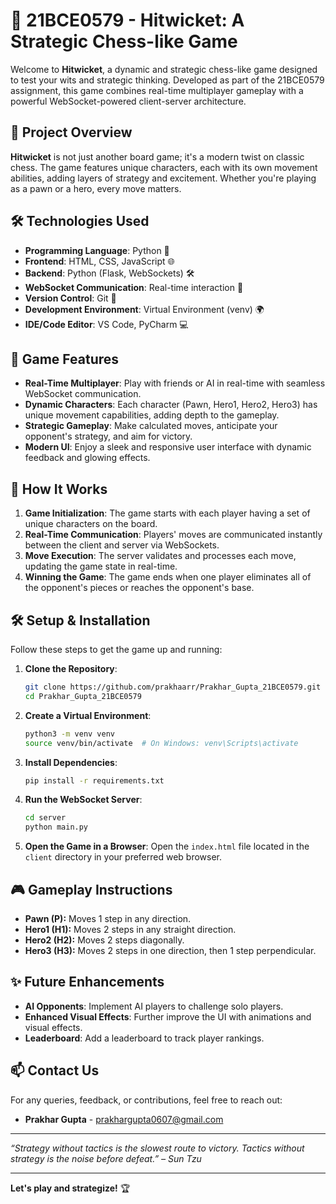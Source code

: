 # 🏏 21BCE0579 - Hitwicket: A Strategic Chess-like Game

Welcome to **Hitwicket**, a dynamic and strategic chess-like game designed to test your wits and strategic thinking. Developed as part of the 21BCE0579 assignment, this game combines real-time multiplayer gameplay with a powerful WebSocket-powered client-server architecture.

## 🚀 Project Overview

**Hitwicket** is not just another board game; it's a modern twist on classic chess. The game features unique characters, each with its own movement abilities, adding layers of strategy and excitement. Whether you're playing as a pawn or a hero, every move matters.

## 🛠️ Technologies Used

- **Programming Language**: Python 🐍
- **Frontend**: HTML, CSS, JavaScript 🌐
- **Backend**: Python (Flask, WebSockets) 🛠️
- **WebSocket Communication**: Real-time interaction 🚀
- **Version Control**: Git 🧾
- **Development Environment**: Virtual Environment (venv) 🌍
- **IDE/Code Editor**: VS Code, PyCharm 💻

## 🌟 Game Features

- **Real-Time Multiplayer**: Play with friends or AI in real-time with seamless WebSocket communication.
- **Dynamic Characters**: Each character (Pawn, Hero1, Hero2, Hero3) has unique movement capabilities, adding depth to the gameplay.
- **Strategic Gameplay**: Make calculated moves, anticipate your opponent's strategy, and aim for victory.
- **Modern UI**: Enjoy a sleek and responsive user interface with dynamic feedback and glowing effects.

## 🚧 How It Works

1. **Game Initialization**: The game starts with each player having a set of unique characters on the board.
2. **Real-Time Communication**: Players' moves are communicated instantly between the client and server via WebSockets.
3. **Move Execution**: The server validates and processes each move, updating the game state in real-time.
4. **Winning the Game**: The game ends when one player eliminates all of the opponent's pieces or reaches the opponent's base.

## 🛠️ Setup & Installation

Follow these steps to get the game up and running:

1. **Clone the Repository**:
    ```bash
    git clone https://github.com/prakhaarr/Prakhar_Gupta_21BCE0579.git
    cd Prakhar_Gupta_21BCE0579
    ```

2. **Create a Virtual Environment**:
    ```bash
    python3 -m venv venv
    source venv/bin/activate  # On Windows: venv\Scripts\activate
    ```

3. **Install Dependencies**:
    ```bash
    pip install -r requirements.txt
    ```

4. **Run the WebSocket Server**:
    ```bash
    cd server
    python main.py
    ```

5. **Open the Game in a Browser**:
    Open the `index.html` file located in the `client` directory in your preferred web browser.

## 🎮 Gameplay Instructions

- **Pawn (P):** Moves 1 step in any direction.
- **Hero1 (H1):** Moves 2 steps in any straight direction.
- **Hero2 (H2):** Moves 2 steps diagonally.
- **Hero3 (H3):** Moves 2 steps in one direction, then 1 step perpendicular.

## ✨ Future Enhancements

- **AI Opponents**: Implement AI players to challenge solo players.
- **Enhanced Visual Effects**: Further improve the UI with animations and visual effects.
- **Leaderboard**: Add a leaderboard to track player rankings.

## 📫 Contact Us

For any queries, feedback, or contributions, feel free to reach out:

- **Prakhar Gupta** - [prakhargupta0607@gmail.com](mailto:prakhargupta0607@gmail.com)

---

_“Strategy without tactics is the slowest route to victory. Tactics without strategy is the noise before defeat.” – Sun Tzu_

---

**Let's play and strategize!** 🏆
